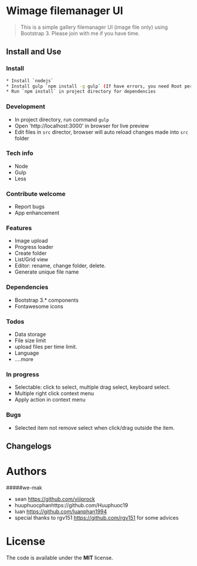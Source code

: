 # Wimage filemanager UI 

> This is a simple gallery filemanager UI (image file only) using Bootstrap 3.
Please join with me if you have time.

## Install and Use

### Install

```bash
* Install `nodejs`
* Install gulp `npm install -g gulp` (If have errors, you need Root permisson to install Gulp)
* Run `npm install` in project directory for dependencies
```
### Development

- In project directory, run command `gulp`
- Open 'http://localhost:3000' in browser for live preview
- Edit files in `src` director, browser will auto reload changes made into `src` folder

### Tech info
- Node
- Gulp
- Less

### Contribute welcome
- Report bugs
- App enhancement

### Features 
- Image upload
- Progress loader
- Create folder
- List/Grid view 
- Editor: rename, change folder, delete.
- Generate unique file name 

### Dependencies 
- Bootstrap 3.* components
- Fontawesome icons

### Todos 
- Data storage
- File size limit
- upload files per time limit.
- Language
- ....more

### In progress 
- Selectable: click to select, multiple drag select, keyboard select.
- Multiple right click context menu
- Apply action in context menu 

### Bugs
- Selected item not remove select when click/drag outside the item. 

## Changelogs


# Authors 

#####we-mak 
- sean https://github.com/viiiprock
- huuphuocphanhttps://github.com/Huuphuoc19
- luan https://github.com/luanphan1994
- special thanks to rgv151 https://github.com/rgv151 for some advices 



# License 

The code is available under the **MIT** license. 
